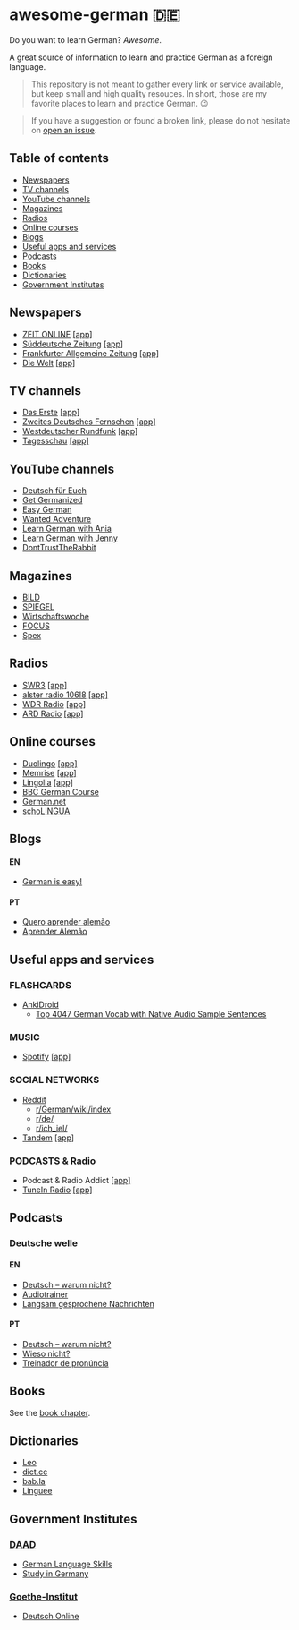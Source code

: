 # awesome-german :de:
Do you want to learn German? *Awesome*.

A great source of information to learn and practice German as a foreign language.

> This repository is not meant to gather every link or service available, but keep small and high quality resouces. In short, those are my favorite places to learn and practice German. :wink:

> If you have a suggestion or found a broken link, please do not hesitate on [open an issue](https://github.com/willianpaixao/awesome-german/issues).

## Table of contents
* [Newspapers](#newspapers)
* [TV channels](#tv-channels)
* [YouTube channels](#youtube-channels)
* [Magazines](#magazines)
* [Radios](#radios)
* [Online courses](#online-courses)
* [Blogs](#blogs)
* [Useful apps and services](#useful-apps-and-services)
* [Podcasts](#podcasts)
* [Books](#books)
* [Dictionaries](#dictionaries)
* [Government Institutes](#government-institutes)

## Newspapers
* [ZEIT ONLINE](http://www.zeit.de/) [\[app\]](https://play.google.com/store/apps/details?id=de.zeit.online)
* [Süddeutsche Zeitung](http://www.sueddeutsche.de/) [\[app\]](https://play.google.com/store/apps/details?id=de.sde.mobile)
* [Frankfurter Allgemeine Zeitung](http://www.faz.net/) [\[app\]](https://play.google.com/store/apps/details?id=net.faz.FAZ)
* [Die Welt](https://www.welt.de/) [\[app\]](https://play.google.com/store/apps/details?id=de.cellular.n24hybrid)

## TV channels
* [Das Erste](http://www.daserste.de/) [\[app\]](https://play.google.com/store/apps/details?id=com.daserste.daserste)
* [Zweites Deutsches Fernsehen](http://www.zdf.de/) [\[app\]](https://play.google.com/store/apps/details?id=com.zdf.android.mediathek)
* [Westdeutscher Rundfunk](http://www1.wdr.de/) [\[app\]](https://play.google.com/store/apps/details?id=de.wdr.ipv)
* [Tagesschau](https://www.tagesschau.de/) [\[app\]](https://play.google.com/store/apps/details?id=de.tagesschau)

## YouTube channels
* [Deutsch für Euch](https://www.youtube.com/user/DeutschFuerEuch)
* [Get Germanized](https://www.youtube.com/user/MeisterLehnsherr)
* [Easy German](https://www.youtube.com/channel/UCbxb2fqe9oNgglAoYqsYOtQ)
* [Wanted Adventure](https://www.youtube.com/user/WantedAdventure)
* [Learn German with Ania](https://www.youtube.com/channel/UCZwegPHTG4gvnR0WLzaq5OQ)
* [Learn German with Jenny](https://www.youtube.com/channel/UClBrbJXNh2sFxOuvH4o5H9g)
* [DontTrustTheRabbit](https://www.youtube.com/channel/UC1-MpIG20o6kzsu1I5SLXpQ)

## Magazines
* [BILD](http://www.bild.de/)
* [SPIEGEL](http://www.spiegel.de/)
* [Wirtschaftswoche](http://www.wiwo.de/)
* [FOCUS](http://www.focus.de/)
* [Spex](http://www.spex.de/)

## Radios
* [SWR3](http://www.swr3.de/) [\[app\]](https://play.google.com/store/apps/details?id=de.swr.swr3radio)
* [alster radio 106!8](http://www.alsterradio.de/) [\[app\]](https://play.google.com/store/apps/details?id=com.skelpo.alsterradio)
* [WDR Radio](http://www1.wdr.de/radio/) [\[app\]](https://play.google.com/store/apps/details?id=de.crowdradio.wdr2)
* [ARD Radio](http://www.ard.de/home/radio/Radio/22550/index.html) [\[app\]](https://play.google.com/store/apps/details?id=de.swr.avp.ard)

## Online courses
* [Duolingo](https://www.duolingo.com/) [\[app\]](https://play.google.com/store/apps/details?id=com.duolingo)
* [Memrise](https://www.memrise.com/) [\[app\]](https://play.google.com/store/apps/details?id=com.memrise.android.memrisecompanion)
* [Lingolia](https://deutsch.lingolia.com/en/) [\[app\]](https://play.google.com/store/apps/details?id=com.lingolia.daily.app)
* [BBC German Course](http://www.bbc.co.uk/languages/german/)
* [German.net](http://german.net/)
* [schoLINGUA](https://www.scholingua.com/en/de/conjugation-trainer)

## Blogs

#### EN
* [German is easy!](https://yourdailygerman.com/)

#### PT
* [Quero aprender alemão](http://www.aprenderalemao.com/)
* [Aprender Alemão](http://www.aprender-alemao.com/index.html)

## Useful apps and services

### FLASHCARDS
* [AnkiDroid](https://play.google.com/store/apps/details?id=com.ichi2.anki)
  * [Top 4047 German Vocab with Native Audio Sample Sentences](https://ankiweb.net/shared/info/463280893)

### MUSIC
* [Spotify](https://spotify.com/) [\[app\]](https://play.google.com/store/apps/details?id=com.spotify.music)

### SOCIAL NETWORKS
* [Reddit](https://www.reddit.com/)
    * [r/German/wiki/index](https://www.reddit.com/r/German/wiki/index)
    * [r/de/](https://www.reddit.com/r/de/)
    * [r/ich_iel/](https://www.reddit.com/r/ich_iel/)
* [Tandem](https://www.tandem.net/) [\[app\]](https://play.google.com/store/apps/details?id=net.tandem)

### PODCASTS & Radio
* Podcast & Radio Addict [\[app\]](https://play.google.com/store/apps/details?id=com.bambuna.podcastaddict)
* [TuneIn Radio](http://tunein.com/) [\[app\]](https://play.google.com/store/apps/details?id=tunein.player)

## Podcasts

### Deutsche welle

#### EN
* [Deutsch – warum nicht?](http://www.dw.com/en/learn-german/deutsch-warum-nicht/s-2548)
* [Audiotrainer](http://www.dw.com/en/learn-german/audiotrainer/s-9677)
* [Langsam gesprochene Nachrichten](http://www.dw.com/de/deutsch-lernen/nachrichten/s-8030)

#### PT
* [Deutsch – warum nicht?](http://www.dw.com/pt-br/aprender-alem%C3%A3o/deutsch-warum-nicht/s-2595)
* [Wieso nicht?](http://www.dw.com/pt-br/aprender-alem%C3%A3o/wieso-nicht/s-2596)
* [Treinador de pronúncia](http://www.dw.com/pt-br/aprender-alem%C3%A3o/audiotrainer/s-9667)

## Books
See the [book chapter](books.md).

## Dictionaries
* [Leo](https://www.leo.org/)
* [dict.cc](https://www.dict.cc/)
* [bab.la](http://de.bab.la/)
* [Linguee](https://www.linguee.de/)

## Government Institutes

### [DAAD](https://www.daad.org/en/)
* [German Language Skills](https://www.daad.org/en/study-research-in-germany/german-language-skills/)
* [Study in Germany](https://www.daad.org/en/study-research-in-germany/study-in-germany/)

### [Goethe-Institut](https://www.goethe.de/en/index.html)
* [Deutsch Online](http://www.goethe.de/lrn/prj/fer/deindex.htm)
